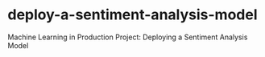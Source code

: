 # deploy-a-sentiment-analysis-model
Machine Learning in Production Project: Deploying a Sentiment Analysis Model
